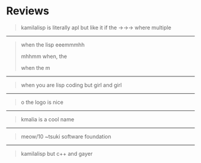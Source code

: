 
# Reviews

> kamilalisp is literally apl but like it if the →→→ where multiple

---

> when the lisp eeemmmhh
>
> mhhmm when, the
> 
> when the m

---

> when you are lisp coding but girl and girl

---

> o the logo is nice

---

> kmalia is a cool name

---

> meow/10 ~tsuki software foundation

---

> kamilalisp but c++ and gayer
